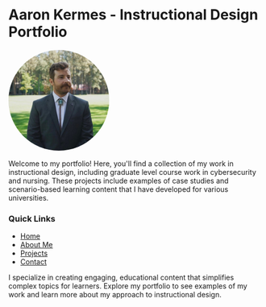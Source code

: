 # Aaron Kermes - Instructional Design Portfolio

 <img src="profile_picture.jpeg" alt="Aaron Kermes" width="200" style="border-radius: 50%;">

Welcome to my portfolio! Here, you'll find a collection of my work in instructional design, including graduate level course work in cybersecurity and nursing. These projects include examples of case studies and scenario-based learning content that I have developed for various universities.

### Quick Links
- [Home](https://akermes.github.io/)
- [About Me](https://akermes.github.io/about.html)
- [Projects](https://akermes.github.io/projects.html)
- [Contact](https://akermes.github.io/contact.html)

I specialize in creating engaging, educational content that simplifies complex topics for learners. Explore my portfolio to see examples of my work and learn more about my approach to instructional design.
